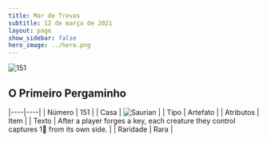 ```yaml
---
title: Mar de Trevas
subtitle: 12 de março de 2021
layout: page
show_sidebar: false
hero_image: ../hero.png
---
```


![151](https://cdn.keyforgegame.com/media/card_front/pt/496_151_XH283XQ2VPGJ_pt.png)

## O Primeiro Pergaminho

|----|----|
| Número | 151 |
| Casa | ![Saurian](https://archonarcana.com/images/thumb/9/9e/Saurian_P.png/22px-Saurian_P.png "Sauro") |
| Tipo | Artefato |
| Atributos | Item |
| Texto | After a player forges a key, each creature they control captures 1 from its own side. |
| Raridade | Rara |
